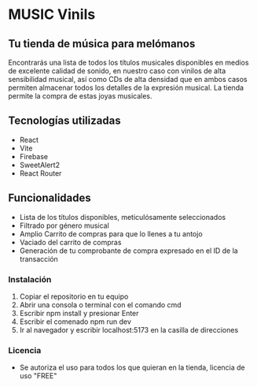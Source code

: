 # MUSIC Vinils
## Tu tienda de música para melómanos
Encontrarás una lista de todos los títulos musicales disponibles en medios de excelente calidad de sonido, en nuestro caso con vinilos de alta sensibilidad musical, así como CDs de alta densidad que en ambos casos permiten almacenar todos los detalles de la expresión musical. La tienda permite la compra de estas joyas musicales.

## Tecnologías utilizadas
* React
* Vite
* Firebase
* SweetAlert2
* React Router

## Funcionalidades
* Lista de los títulos disponibles, meticulósamente seleccionados
* Filtrado por género musical
* Amplio Carrito de compras para que lo llenes a tu antojo
* Vaciado del carrito de compras
* Generación de tu comprobante de compra expresado en el ID de la transacción

### Instalación
1. Copiar el repositorio en tu equipo
2. Abrir una consola o terminal con el comando cmd
3. Escribir npm install y presionar Enter
4. Escribir el comenado npm run dev 
5. Ir al navegador y escribir localhost:5173 en la casilla de direcciones 

### Licencia
* Se autoriza el uso para todos los que quieran en la tienda, licencia de uso "FREE"